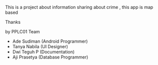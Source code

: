 This is a project about information sharing about crime , this app is map based

Thanks

by PPLC01 Team
- Ade Sudiman (Android Programmer)
- Tanya Nabila (UI Designer)
- Dwi Teguh P (Documentation)
- Aji Prasetya (Database Programmer)
